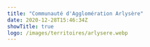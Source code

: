 ```yaml
---
title: "Communauté d'Agglomération Arlysère"
date: 2020-12-28T15:46:34Z
showTitle: true
logo: /images/territoires/arlysere.webp
---
```

